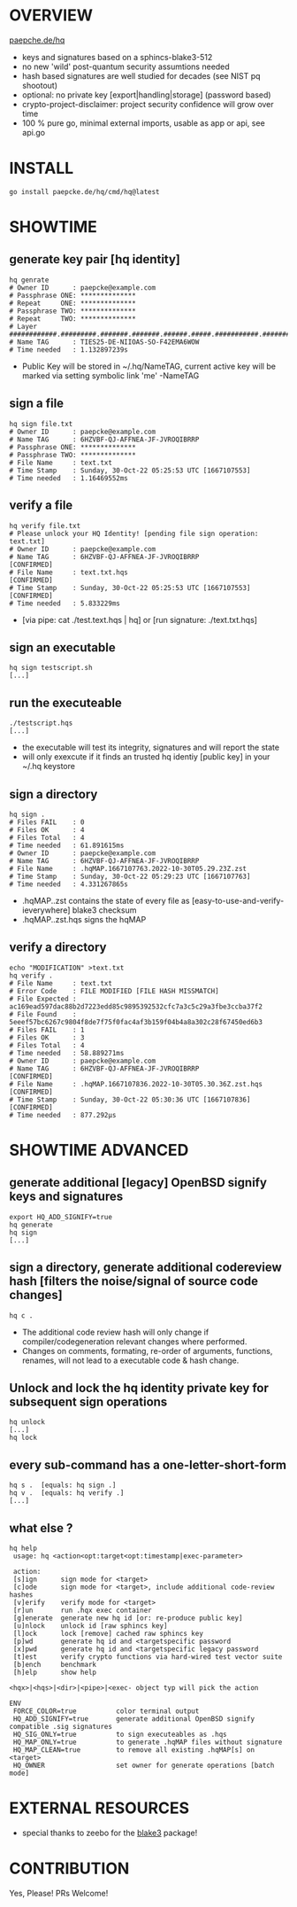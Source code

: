 # OVERVIEW 

[paepche.de/hq](https://paepcke.de/hq)

-   keys and signatures based on a sphincs-blake3-512
-   no new 'wild' post-quantum security assumtions needed
-   hash based signatures are well studied for decades (see NIST pq shootout)
-   optional: no private key \[export|handling|storage\] (password based)
-   crypto-project-disclaimer: project security confidence will grow over time 
-   100 % pure go, minimal external imports, usable as app or api, see api.go

# INSTALL

```
go install paepcke.de/hq/cmd/hq@latest
```

# SHOWTIME 

## generate key pair \[hq identity\]

```shell
hq genrate
# Owner ID      : paepcke@example.com
# Passphrase ONE: **************
# Repeat     ONE: **************
# Passphrase TWO: **************
# Repeat     TWO: **************
# Layer  ############.#########.#######.#######.######.#####.###########.#########.#######.##.#!
# Name TAG      : TIES25-DE-NIIOAS-SO-F42EMA6WOW
# Time needed   : 1.132897239s
```

-   Public Key will be stored in ~/.hq/NameTAG, current active key will be marked via setting symbolic link 'me' -NameTAG

## sign a file

```shell
hq sign file.txt
# Owner ID      : paepcke@example.com
# Name TAG      : 6HZVBF-QJ-AFFNEA-JF-JVROQIBRRP
# Passphrase ONE: **************
# Passphrase TWO: **************
# File Name     : text.txt
# Time Stamp    : Sunday, 30-Oct-22 05:25:53 UTC [1667107553]
# Time needed   : 1.16469552ms
```

## verify a file

```shell
hq verify file.txt  
# Please unlock your HQ Identity! [pending file sign operation: text.txt]
# Owner ID      : paepcke@example.com
# Name TAG      : 6HZVBF-QJ-AFFNEA-JF-JVROQIBRRP                                             [CONFIRMED]
# File Name     : text.txt.hqs                                                               [CONFIRMED]
# Time Stamp    : Sunday, 30-Oct-22 05:25:53 UTC [1667107553]                                [CONFIRMED]
# Time needed   : 5.833229ms
```

-   [via pipe: cat ./test.text.hqs | hq] or [run signature: ./text.txt.hqs]

## sign an executable

```shell
hq sign testscript.sh
[...]
```

## run the executeable

```shell
./testscript.hqs
[...]
```

-   the executable will test its integrity, signatures and will report the state
-   will only exexcute if it finds an trusted hq identiy [public key] in your ~/.hq keystore

## sign a directory

```shell
hq sign .
# Files FAIL    : 0
# Files OK      : 4
# Files Total   : 4
# Time needed   : 61.891615ms
# Owner ID      : paepcke@example.com
# Name TAG      : 6HZVBF-QJ-AFFNEA-JF-JVROQIBRRP
# File Name     : .hqMAP.1667107763.2022-10-30T05.29.23Z.zst
# Time Stamp    : Sunday, 30-Oct-22 05:29:23 UTC [1667107763]
# Time needed   : 4.331267865s
```

-   .hqMAP.<timestamp>.zst contains the state of every file as [easy-to-use-and-verify-ieverywhere] blake3 checksum
-   .hqMAP.<timestamp>.zst.hqs signs the hqMAP

## verify a directory

```shell
echo "MODIFICATION" >text.txt
hq verify .
# File Name     : text.txt
# Error Code    : FILE MODIFIED [FILE HASH MISSMATCH]
# File Expected : ac169ead597dac88b2d7223edd85c9895392532cfc7a3c5c29a3fbe3ccba37f2
# File Found    : 5eeef57bc6267c9804f8de7f75f0fac4af3b159f04b4a8a302c28f67450ed6b3
# Files FAIL    : 1
# Files OK      : 3
# Files Total   : 4
# Time needed   : 58.889271ms
# Owner ID      : paepcke@example.com
# Name TAG      : 6HZVBF-QJ-AFFNEA-JF-JVROQIBRRP                                             [CONFIRMED]
# File Name     : .hqMAP.1667107836.2022-10-30T05.30.36Z.zst.hqs                             [CONFIRMED]
# Time Stamp    : Sunday, 30-Oct-22 05:30:36 UTC [1667107836]                                [CONFIRMED]
# Time needed   : 877.292µs
```

# SHOWTIME ADVANCED

## generate additional \[legacy\] OpenBSD signify keys and signatures

```shell
export HQ_ADD_SIGNIFY=true
hq generate
hq sign
[...]
```

## sign a directory, generate additional codereview hash \[filters the noise/signal of source code changes\]

```shell
hq c .
```

-   The additional code review hash will only change if compiler/codegeneration relevant changes where performed.
-   Changes on comments, formating, re-order of arguments, functions, renames, will not lead to a executable code & hash change.

## Unlock and lock the hq identity private key for subsequent sign operations

```shell
hq unlock
[...]
hq lock
```

## every sub-command has a one-letter-short-form

```shell
hq s .  [equals: hq sign .]
hq v .  [equals: hq verify .]
[...]
```

## what else ?

```shell
hq help
 usage: hq <action<opt:target<opt:timestamp|exec-parameter>

 action:
 [s]ign      sign mode for <target>
 [c]ode      sign mode for <target>, include additional code-review hashes
 [v]erify    verify mode for <target>
 [r]un       run .hqx exec container
 [g]enerate  generate new hq id [or: re-produce public key]
 [u]nlock    unlock id [raw sphincs key]
 [l]ock      lock [remove] cached raw sphincs key
 [p]wd       generate hq id and <targetspecific password
 [x]pwd      generate hq id and <targetspecific legacy password
 [t]est      verify crypto functions via hard-wired test vector suite
 [b]ench     benchmark
 [h]elp      show help

<hqx>|<hqs>|<dir>|<pipe>|<exec- object typ will pick the action

ENV
 FORCE_COLOR=true          color terminal output
 HQ_ADD_SIGNIFY=true       generate additional OpenBSD signify compatible .sig signatures
 HQ_SIG_ONLY=true          to sign executeables as .hqs
 HQ_MAP_ONLY=true          to generate .hqMAP files without signature
 HQ_MAP_CLEAN=true         to remove all existing .hqMAP[s] on <target>
 HQ_OWNER                  set owner for generate operations [batch mode]
```

# EXTERNAL RESOURCES 

- special thanks to zeebo for the [blake3](https://github.com/zeebo/blake3) package! 

# CONTRIBUTION

Yes, Please! PRs Welcome! 
